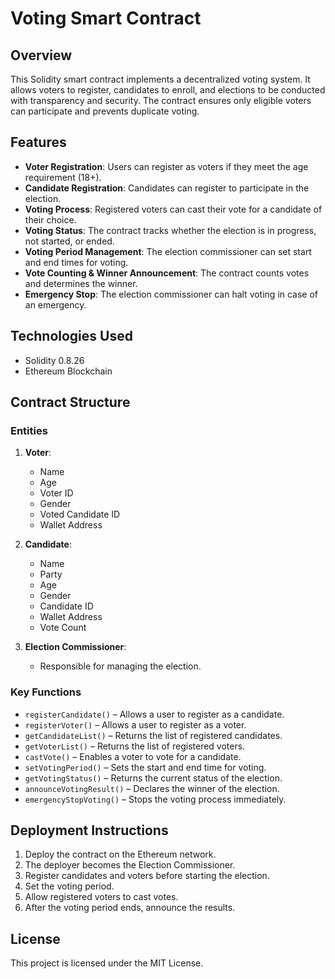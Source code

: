 

# Voting Smart Contract

## Overview
This Solidity smart contract implements a decentralized voting system. It allows voters to register, candidates to enroll, and elections to be conducted with transparency and security. The contract ensures only eligible voters can participate and prevents duplicate voting.

## Features
- **Voter Registration**: Users can register as voters if they meet the age requirement (18+).
- **Candidate Registration**: Candidates can register to participate in the election.
- **Voting Process**: Registered voters can cast their vote for a candidate of their choice.
- **Voting Status**: The contract tracks whether the election is in progress, not started, or ended.
- **Voting Period Management**: The election commissioner can set start and end times for voting.
- **Vote Counting & Winner Announcement**: The contract counts votes and determines the winner.
- **Emergency Stop**: The election commissioner can halt voting in case of an emergency.

## Technologies Used
- Solidity 0.8.26
- Ethereum Blockchain

## Contract Structure
### Entities
1. **Voter**:
   - Name
   - Age
   - Voter ID
   - Gender
   - Voted Candidate ID
   - Wallet Address

2. **Candidate**:
   - Name
   - Party
   - Age
   - Gender
   - Candidate ID
   - Wallet Address
   - Vote Count

3. **Election Commissioner**:
   - Responsible for managing the election.

### Key Functions
- `registerCandidate()` – Allows a user to register as a candidate.
- `registerVoter()` – Allows a user to register as a voter.
- `getCandidateList()` – Returns the list of registered candidates.
- `getVoterList()` – Returns the list of registered voters.
- `castVote()` – Enables a voter to vote for a candidate.
- `setVotingPeriod()` – Sets the start and end time for voting.
- `getVotingStatus()` – Returns the current status of the election.
- `announceVotingResult()` – Declares the winner of the election.
- `emergencyStopVoting()` – Stops the voting process immediately.

## Deployment Instructions
1. Deploy the contract on the Ethereum network.
2. The deployer becomes the Election Commissioner.
3. Register candidates and voters before starting the election.
4. Set the voting period.
5. Allow registered voters to cast votes.
6. After the voting period ends, announce the results.

## License
This project is licensed under the MIT License.

